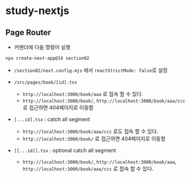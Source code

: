 # study-nextjs

## Page Router

- 커맨더에 다음 명령어 실행

```bash
npx create-next-app@14 section02
```

- `/section02/next.config.mjs` 에서 `reactStrictMode: false`로 설정

- `/src/pages/book/[id].tsx`

  - `http://localhost:3000/book/aaa` 로 접속 할 수 있다.
  - `http://localhost:3000/book/`, `http://localhost:3000/book/aaa/ccc` 로 접근하면 404페이지로 이동함

- `[...id].tsx` : catch all segment

  - `http://localhost:3000/book/aaa/ccc` 로도 접속 할 수 있다.
  - `http://localhost:3000/book/` 로 접근하면 404페이지로 이동함

- `[[...id]].tsx` : optional catch all segment

  - `http://localhost:3000/book/`, `http://localhost:3000/book/aaa`, `http://localhost:3000/book/aaa/ccc` 로 접속 할 수 있다.
